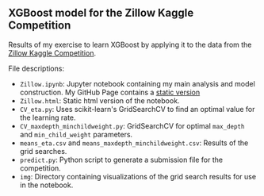 XGBoost model for the Zillow Kaggle Competition
-----------------------------------------------

Results of my exercise to learn XGBoost by applying it to the data from the [Zillow Kaggle Competition](https://www.kaggle.com/c/zillow-prize-1).

File descriptions:

 - `Zillow.ipynb`: Jupyter notebook containing my main analysis and model construction. My GitHub Page contains a [static version](https://marcotompitak.github.io/kaggle-zillow/)
 - `Zillow.html`: Static html version of the notebook.
 - `CV_eta.py`: Uses scikit-learn's GridSearchCV to find an optimal value for the learning rate.
 - `CV_maxdepth_minchildweight.py`: GridSearchCV for optimal `max_depth` and `min_child_weight` parameters.
 - `means_eta.csv` and `means_maxdepth_minchildweight.csv`: Results of the grid searches.
 - `predict.py`: Python script to generate a submission file for the competition.
 - `img`: Directory containing visualizations of the grid search results for use in the notebook.
